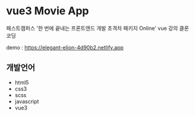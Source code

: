 # vue3 Movie App
패스트캠퍼스 '한 번에 끝내는 프론트엔드 개발 초격차 패키지 Online' vue 강의 클론코딩

demo : https://elegant-elion-4d90b2.netlify.app

## 개발언어
- html5
- css3
- scss
- javascript
- vue3
